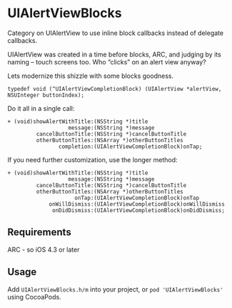 UIAlertViewBlocks
=================

Category on UIAlertView to use inline block callbacks instead of delegate callbacks.

UIAlertView was created in a time before blocks, ARC, and judging by its naming – touch screens too. Who “clicks” on an alert view anyway?

Lets modernize this shizzle with some blocks goodness.

```objc
typedef void (^UIAlertViewCompletionBlock) (UIAlertView *alertView, NSUInteger buttonIndex);
```

 Do it all in a single call:

```objc
+ (void)showAlertWithTitle:(NSString *)title
                   message:(NSString *)message
         cancelButtonTitle:(NSString *)cancelButtonTitle
         otherButtonTitles:(NSArray *)otherButtonTitles
                completion:(UIAlertViewCompletionBlock)onTap;
```

If you need further customization, use the longer method:

```objc
+ (void)showAlertWithTitle:(NSString *)title
                   message:(NSString *)message
         cancelButtonTitle:(NSString *)cancelButtonTitle
         otherButtonTitles:(NSArray *)otherButtonTitles
                     onTap:(UIAlertViewCompletionBlock)onTap
             onWillDismiss:(UIAlertViewCompletionBlock)onWillDismiss
              onDidDismiss:(UIAlertViewCompletionBlock)onDidDismiss;
```

## Requirements

ARC - so iOS 4.3 or later

## Usage

Add `UIAlertViewBlocks.h/m` into your project, or `pod 'UIAlertViewBlocks'` using CocoaPods.